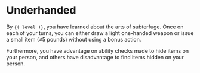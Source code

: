 # Underhanded
By `{( level )}`, you have learned about the arts of subterfuge.
Once on each of your turns, you can either draw a light one-handed weapon or issue a small item (&le;5 pounds) without using a bonus action.

Furthermore, you have advantage on ability checks made to hide items on your person, and others have disadvantage to find items hidden on your person.
